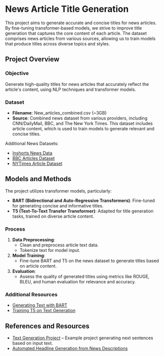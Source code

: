 # News Article Title Generation

This project aims to generate accurate and concise titles for news articles. By fine-tuning transformer-based models, we strive to improve title generation that captures the core content of each article. The dataset comprises news articles from various sources, allowing us to train models that produce titles across diverse topics and styles.

## Project Overview

### Objective
Generate high-quality titles for news articles that accurately reflect the article's content, using NLP techniques and transformer models.

### Dataset
- **Filename**: New_articles_combined.csv (~3GB)
- **Source**: Combined news dataset from various providers, including CNN/DailyMail, BBC, and The New York Times. This dataset includes article content, which is used to train models to generate relevant and concise titles.

Additional News Datasets:
- [Inshorts News Data](https://www.kaggle.com/datasets/shashichander009/inshorts-news-data)
- [BBC Articles Dataset](https://www.kaggle.com/datasets/jacopoferretti/bbc-articles-dataset)
- [NYTimes Article Dataset](https://www.kaggle.com/datasets/parsonsandrew1/nytimes-article-lead-paragraphs-18512017)

## Models and Methods

The project utilizes transformer models, particularly:
- **BART (Bidirectional and Auto-Regressive Transformers)**: Fine-tuned for generating concise and informative titles.
- **T5 (Text-To-Text Transfer Transformer)**: Adapted for title generation tasks, trained on diverse article content.
  
### Process
1. **Data Preprocessing**: 
   - Clean and preprocess article text data.
   - Tokenize text for model input.
2. **Model Training**: 
   - Fine-tune BART and T5 on the news dataset to generate titles based on article content.
3. **Evaluation**:
   - Assess the quality of generated titles using metrics like ROUGE, BLEU, and human evaluation for relevance and accuracy.

### Additional Resources
- [Generating Text with BART](https://huggingface.co/docs/transformers/model_doc/bart)
- [Training T5 on Text Generation](https://huggingface.co/docs/transformers/model_doc/t5)

## References and Resources
- [Text Generation Project](https://github.com/umd-fire-coml/2020-Text-Generation) – Example project generating next sentences based on input text.
- [Automated Headline Generation from News Descriptions](https://github.com/vishal1797/Automated-Headline-Generation-from-News-Descriptions/tree/main)
